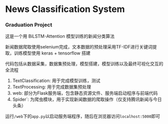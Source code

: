 # News Classification System
### Graduation Project
这是一个用 BiLSTM-Attention 模型训练的新闻分类算法

新闻数据爬取使用selenium完成，文本数据的预处理采用TF-IDF进行关键词提取，训练模型使用 keras + tensorflow 搭建

代码包括从数据采集，数据集预处理，模型搭建，模型训练以及最终可视化交互的全流程

1. TextClassification: 用于完成模型训练，测试  
2. TextProcessing: 用于完成数据集预处理
3. web: 部分为Flask服务端，包含静态资源文件、服务端启动程序与前端代码  
4. Spider`: 为爬虫模块，用于实现新闻数据的爬取操作（仅支持腾讯新闻与今日头条）

运行`/web`下的`app.py`以启动服务端程序，随后在浏览器访问`localhost:5000`即可
